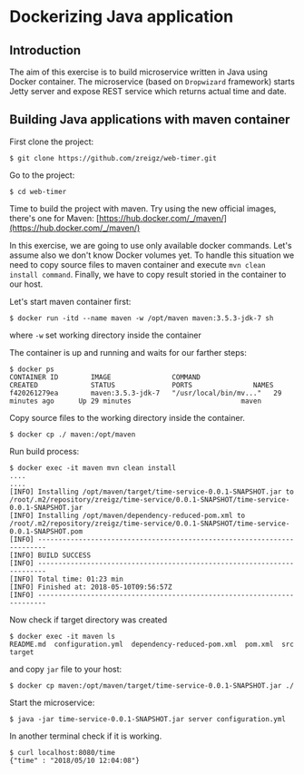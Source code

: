 # Dockerizing Java application
## Introduction
The aim of this exercise is to build microservice written in Java using Docker container.
The microservice (based on `Dropwizard` framework) starts Jetty server and expose REST service which returns actual time and date.
## Building Java applications with maven container
First clone the project:
```
$ git clone https://github.com/zreigz/web-timer.git
```
Go to the project:
```
$ cd web-timer
```
Time to build the project with maven. Try using the new official images, there's one for Maven: [https://hub.docker.com/_/maven/](https://hub.docker.com/_/maven/)

In this exercise, we are going to use only available docker commands. Let's assume also we don't know Docker volumes yet. To handle this situation we need to copy source files to maven container and execute `mvn clean install command`. Finally, we have to copy result storied in the container to our host.

Let's start maven container first:

```
$ docker run -itd --name maven -w /opt/maven maven:3.5.3-jdk-7 sh
```
where `-w` set working directory inside the container

The container is up and running and waits for our farther steps:

```
$ docker ps
CONTAINER ID        IMAGE               COMMAND                  CREATED             STATUS              PORTS               NAMES
f420261279ea        maven:3.5.3-jdk-7   "/usr/local/bin/mv..."   29 minutes ago      Up 29 minutes                           maven

```

Copy source files to the working directory inside the container.

```
$ docker cp ./ maven:/opt/maven
```

Run build process:

```
$ docker exec -it maven mvn clean install
....
....
[INFO] Installing /opt/maven/target/time-service-0.0.1-SNAPSHOT.jar to /root/.m2/repository/zreigz/time-service/0.0.1-SNAPSHOT/time-service-0.0.1-SNAPSHOT.jar
[INFO] Installing /opt/maven/dependency-reduced-pom.xml to /root/.m2/repository/zreigz/time-service/0.0.1-SNAPSHOT/time-service-0.0.1-SNAPSHOT.pom
[INFO] ------------------------------------------------------------------------
[INFO] BUILD SUCCESS
[INFO] ------------------------------------------------------------------------
[INFO] Total time: 01:23 min
[INFO] Finished at: 2018-05-10T09:56:57Z
[INFO] ------------------------------------------------------------------------

```

Now check if target directory was created

```
$ docker exec -it maven ls
README.md  configuration.yml  dependency-reduced-pom.xml  pom.xml  src	target
```

and copy `jar` file to your host:

```
$ docker cp maven:/opt/maven/target/time-service-0.0.1-SNAPSHOT.jar ./
```

Start the microservice:

```
$ java -jar time-service-0.0.1-SNAPSHOT.jar server configuration.yml
```

In another terminal check if it is working.

```
$ curl localhost:8080/time
{"time" : "2018/05/10 12:04:08"}
```
